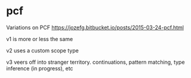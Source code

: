# pcf

Variations on PCF https://jozefg.bitbucket.io/posts/2015-03-24-pcf.html

v1 is more or less the same

v2 uses a custom scope type

v3 veers off into stranger territory. continuations, pattern matching, type inference (in progress), etc
